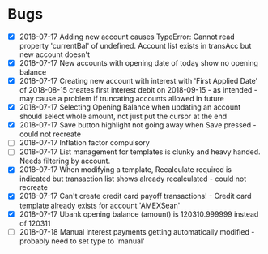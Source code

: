 Bugs
====

- [x] 2018-07-17  Adding new account causes TypeError: Cannot read property 'currentBal' of undefined. 
                  Account list exists in transAcc but new account doesn't
- [x] 2018-07-17  New accounts with opening date of today show no opening balance
- [x] 2018-07-17  Creating new account with interest with 'First Applied Date' of 2018-08-15 creates first interest debit on 2018-09-15 - as intended - may cause a problem if truncating accounts allowed in future
- [x] 2018-07-17  Selecting Opening Balance when updating an account should select whole amount, not just put the cursor at the end
- [x] 2018-07-17  Save button highlight not going away when Save pressed - could not recreate
- [ ] 2018-07-17  Inflation factor compulsory
- [ ] 2018-07-17  List management for templates is clunky and heavy handed. Needs filtering by account.
- [x] 2018-07-17  When modifying a template, Recalculate required is indicated but transaction list shows already recalculated - could not recreate
- [x] 2018-07-17  Can't create credit card payoff transactions! - Credit card template already exists for account 'AMEXSean'
- [x] 2018-07-17  Ubank opening balance (amount) is 120310.999999 instead of 120311
- [ ] 2018-07-18  Manual interest payments getting automatically modified - probably need to set type to 'manual'